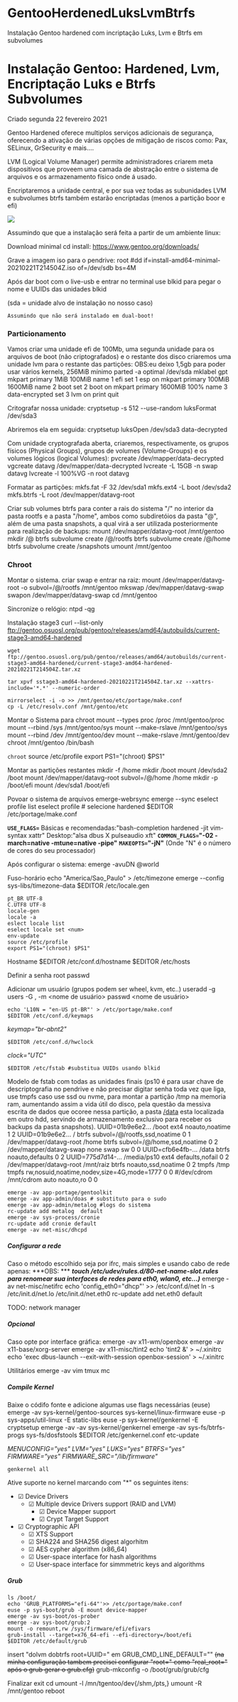 # GentooHerdenedLuksLvmBtrfs
Instalação Gentoo hardened com incriptação Luks, Lvm e Btrfs em subvolumes


# Instalação Gentoo: Hardened, Lvm, Encriptação Luks e Btrfs Subvolumes
Criado segunda 22 fevereiro 2021

Gentoo Hardened oferece multiplos serviços adicionais de segurança, oferecendo a ativação de várias opções de mitigação de riscos como: Pax, SELinux, GrSecurity e mais....

LVM (Logical Volume Manager)  permite administradores criarem meta dispositivos que proveem uma camada de abstração entre o sistema de arquivos e os armazenamento físico onde á usado. 

Encriptaremos a unidade central, e por sua vez todas as subunidades LVM  e  subvolumes btrfs também estarão encriptadas (menos a partição boor e efi)

![](file:///home/orfeu/Pictures/Diagrama-hds.png)



Assumindo que que a instalação será feita a partir de um ambiente linux:

Download minimal cd install:
<https://www.gentoo.org/downloads/>

Grave  a imagem iso para o pendrive:
	root #dd if=install-amd64-minimal-20210221T214504Z.iso of=/dev/sdb bs=4M


Após dar boot com o live-usb e entrar no terminal use blkid para pegar o nome e UUIDs das unidades
	blkid

(sda = unidade alvo de instalação no nosso caso)

``Assumindo que não será instalado em dual-boot!``

### Particionamento

Vamos criar uma unidade efi de 100Mb, uma segunda unidade para os arquivos de boot (não criptografados) e o restante dos disco criaremos uma unidade lvm para o restante das partições:
OBS:eu deixo 1,5gb para poder usar vários kernels, 256MiB mínimo
	parted -a optimal /dev/sda
	mklabel gpt
	mkpart primary 1MiB 100MiB
	name 1 efi
	set 1 esp on
	mkpart primary 100MiB 1600MiB
	name 2 boot
	set 2 boot on
	mkpart primary 1600MiB 100% 
	name 3 data-encrypted
	set 3 lvm on
	print
	quit 


Critografar nossa unidade:
	cryptsetup -s 512 --use-random luksFormat /dev/sda3


Abriremos ela em seguida:
	cryptsetup luksOpen /dev/sda3 data-decrypted


Com unidade cryptografada aberta, criaremos, respectivamente, os grupos físicos (Physical Groups), grupos de volumes (Volume-Groups)  e os volumes lógicos (logical Volumes):
	pvcreate /dev/mapper/data-decrypted
	vgcreate datavg /dev/mapper/data-decrypted
	lvcreate -L 15GB  -n swap datavg
	lvcreate -l 100%VG -n root datavg


Formatar as partições:
	mkfs.fat -F 32 /dev/sda1
	mkfs.ext4 -L boot /dev/sda2
	mkfs.btrfs -L root /dev/mapper/datavg-root


Criar sub volumes btrfs para conter a rais do sistema "/" no interior da pasta rootfs e  a pasta "/home", ambos como subdiretóios da pasta "@", além de uma pasta snapshots, a qual virá a ser utilizada posteriormente para realização de backups:
	mount /dev/mapper/datavg-root /mnt/gentoo
	mkdir /@
	btrfs subvolume create /@/rootfs
	btrfs subvolume create /@/home
	btrfs subvolume create /snapshots
	umount /mnt/gentoo


### Chroot

Montar o sistema. criar swap e entrar na raiz:
	mount /dev/mapper/datavg-root -o subvol=/@/rootfs /mnt/gentoo
	mkswap /dev/mapper/datavg-swap
	swapon  /dev/mapper/datavg-swap
	cd /mnt/gentoo


Sincronize o relógio:
	ntpd -qg


Instalação stage3
	curl --list-only ftp://gentoo.osuosl.org/pub/gentoo/releases/amd64/autobuilds/current-stage3-amd64-hardened

	wget ftp://gentoo.osuosl.org/pub/gentoo/releases/amd64/autobuilds/current-stage3-amd64-hardened/current-stage3-amd64-hardened-20210221T214504Z.tar.xz

	tar xpvf sstage3-amd64-hardened-20210221T214504Z.tar.xz --xattrs-include='*.*' --numeric-order

	mirrorselect -i -o >> /mnt/gentoo/etc/portage/make.conf
	cp -L /etc/resolv.conf /mnt/gentoo/etc


Montar o Sistema para chroot
	mount --types proc /proc /mnt/gentoo/proc
	mount --rbind /sys /mnt/gentoo/sys
	mount --make-rslave /mnt/gentoo/sys
	mount --rbind /dev /mnt/gentoo/dev
	mount --make-rslave /mnt/gentoo/dev
	chroot /mnt/gentoo /bin/bash


``chroot``
	source /etc/profile
	export PS1="(chroot) $PS1"


Montar as partições restantes
	mkdir -f /home
	mkdir /boot
	mount /dev/sda2 /boot
	mount /dev/mapper/datavg-root subvol=/@/home /home
	mkdir -p /boot/efi
	mount /dev/sda1 /boot/efi


Povoar o sistema de arquivos
	emerge-webrsync
	emerge --sync
	eselect profile list
	eselect profile <num> # selecione hardened
	$EDITOR /etc/portage/make.conf


**``USE_FLAGS=``**
Básicas e recomendadas:"bash-completion hardened -jit vim-syntax xattr"
Desktop:"alsa dbus X pulseaudio xft" 
**``COMMON_FLAGS=``"-02 -march=native -mtune=native -pipe"**
**``MAKEOPTS=``"-jN"** 
(Onde "N" é o número de cores do seu processador)

Após configurar o sistema:
	emerge -avuDN @world


Fuso-horário
	echo "America/Sao_Paulo" > /etc/timezone
	emerge --config sys-libs/timezone-data
	$EDITOR /etc/locale.gen 

	pt_BR UTF-8
	C.UTF8 UTF-8
	locale-gen
	locale -a
	eslect locale list
	eselect locale set <num>
	env-update
	source /etc/profile
	export PS1="(chroot) $PS1"


Hostname
	$EDITOR /etc/conf.d/hostname
	$EDITOR /etc/hosts


Definir a senha root
	passwd 


Adicionar um usuário (grupos podem ser wheel, kvm, etc..)
	useradd -g users -G <group1>,<group2> -m <nome de usuário> 
	passwd <nome de usuário>


	echo 'L10N = "en-US pt-BR"' > /etc/portage/make.conf
	$EDITOR /etc/conf.d/keymaps

*keymap="br-abnt2"*

	$EDITOR /etc/conf.d/hwclock

*clock="UTC"*

	
	$EDITOR /etc/fstab #substitua UUIDs usando blkid

Modelo de fstab com todas as unidades finais (ps10 é para usar chave de descriptografia no pendrive e não precisar digitar senha toda vez que liga, use tmpfs caso use ssd ou nvme, para montar a partição /tmp na memoria ram, aumentando assim a vida útil do disco, pela questão da messiva escrita de dados que ocoree nessa partição, a pasta [/data](file:///home/orfeu/git/MyTiddly/ZimGentoo/data) esta localizada em outro hdd, servindo de armazenamento exclusivo para receber os backups da pasta snapshots).
	UUID=01b9e6e2...         /boot        ext4    noauto,noatime                 		     1 2
	UUID=01b9e6e2...         /            btrfs   subvol=/@/rootfs,ssd,noatime   		     0 1
	/dev/mapper/datavg-root  /home        btrfs   subvol=/@/home,ssd,noatime     		     0 2
	/dev/mapper/datavg-swap  none         swap    sw                             		     0 0
	UUID=cfb6e4fb-...        /data        btrfs   noauto,defaults               		     0 2
	UUID=775d7d14-...        /media/ps10  ext4    defaults,nofail                  		     0 2
	/dev/mapper/datavg-root  /mnt/raiz    btrfs   noauto,ssd,noatime			 		     0 2
	tmpfs                    /tmp         tmpfs   rw,nosuid,noatime,nodev,size=4G,mode=1777  0 0
	#/dev/cdrom              /mnt/cdrom   auto   noauto,ro                                   0 0

	emerge -av app-portage/gentoolkit
	emerge -av app-admin/doas # substituto para o sudo
	emerge -av app-admin/metalog #logs do sistema
	rc-update add metalog  default 
	emerge -av sys-process/cronie
	rc-update add cronie default
	emerge -av net-misc/dhcpd


##### Configurar a rede
Caso o método escolhido seja por ifrc, mais simples e usando cabo de rede apenas:
***OBS: ***
***touch /etc/udev/rules.d/80-net-name-slot.rules***
***para renomear sua interfaces de redes para eth0, wlan0, etc...)***
	emerge -av net-misc/netifrc
	echo 'config_eth0="dhcp"' >> /etc/conf.d/net
	ln -s /etc/init.d/net.lo /etc/init.d/net.eth0
	rc-update add net.eth0 default


TODO: network manager

##### Opcional
Caso opte por interface gráfica:
	emerge -av x11-wm/openbox
	emerge -av x11-base/xorg-server
	emerge -av x11-misc/tint2
	echo 'tint2 &' > ~/.xinitrc
	echo 'exec dbus-launch --exit-with-session  openbox-session' > ~/.xinitrc


Utilitários
	emerge -av vim tmux mc



##### Compile Kernel
Baixe o códifo fonte e adicione algumas use flags necessárias (euse)
	emerge -av sys-kernel/gentoo-sources sys-kernel/linux-firmware
	euse -p sys-apps/util-linux -E static-libs
	euse -p sys-kernel/genkernel -E  cryptsetup
	emerge -av -av sys-kernel/genkernel
	emerge -av sys-fs/btrfs-progs sys-fs/dosfstools
	$EDITOR /etc/genkernel.conf 
	etc-update


*MENUCONFIG="yes"*
*LVM="yes"*
*LUKS="yes"*
*BTRFS="yes"*
*FIRMWARE="yes"*
*FIRMWARE_SRC="/lib/firmware"*

	genkernel all

Ative suporte no kernel marcando com "*" os seguintes itens:

* ☑ Device Drivers
	* ☑ Multiple device Drivers support (RAID and LVM)
		* ☑ Device Mapper support
		* ☑ Crypt Target Support
* ☑ Cryptographic API
	* ☑ XTS Support
	* ☑ SHA224 and SHA256 digest algorhitm
	* ☑ AES cypher algorithm (x86_64)
	* ☑ User-space interface for hash algorithms
	* ☑ User-space interface for simmmetric keys and algorithms


##### Grub
	ls /boot/
	echo 'GRUB_PLATFORMS="efi-64"'>> /etc/portage/make.conf
	euse -p sys-boot/grub -E mount device-mapper
	emerge -av sys-boot/os-prober
	emerge -av sys-boot/grub:2 
	mount -o remount,rw /sys/firmware/efi/efivars
	grub-install --target=x76_64-efi --efi-directory=/boot/efi
	$EDITOR /etc/default/grub

insert "dolvm dobtrfs root=UUID=<datavg-root-uuid>" em GRUB_CMD_LINE_DEFAULT=""
~~(na minha configuração tambem precisei configurar "root=" como "real_root="  após  o grub gerar o grub.cfg)~~
	grub-mkconfig -o /boot/grub/grub/cfg


Finalizar
	exit
	cd 
	umount -l /mn/tgentoo/dev{/shm,/pts,}
	umount -R /mnt/gentoo
	reboot








